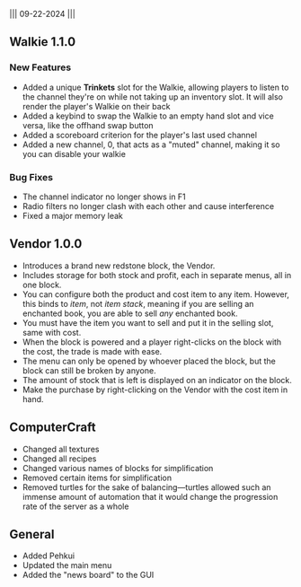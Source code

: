 |||
09-22-2024
|||

## Walkie 1.1.0

### New Features
- Added a unique **Trinkets** slot for the Walkie, allowing players to listen to the channel they're on while not taking up an inventory slot. It will also render the player's Walkie on their back
- Added a keybind to swap the Walkie to an empty hand slot and vice versa, like the offhand swap button
- Added a scoreboard criterion for the player's last used channel
- Added a new channel, 0, that acts as a "muted" channel, making it so you can disable your walkie

### Bug Fixes
- The channel indicator no longer shows in F1
- Radio filters no longer clash with each other and cause interference
- Fixed a major memory leak

## Vendor 1.0.0
- Introduces a brand new redstone block, the Vendor.
- Includes storage for both stock and profit, each in separate menus, all in one block.
- You can configure both the product and cost item to any item. However, this binds to *item*, not *item stack*, meaning if you are selling an enchanted book, you are able to sell *any* enchanted book.
- You must have the item you want to sell and put it in the selling slot, same with cost.
- When the block is powered and a player right-clicks on the block with the cost, the trade is made with ease.
- The menu can only be opened by whoever placed the block, but the block can still be broken by anyone.
- The amount of stock that is left is displayed on an indicator on the block.
- Make the purchase by right-clicking on the Vendor with the cost item in hand.

## ComputerCraft
- Changed all textures
- Changed all recipes
- Changed various names of blocks for simplification
- Removed certain items for simplification
- Removed turtles for the sake of balancing—turtles allowed such an immense amount of automation that it would change the progression rate of the server as a whole

## General
- Added Pehkui
- Updated the main menu
- Added the "news board" to the GUI
